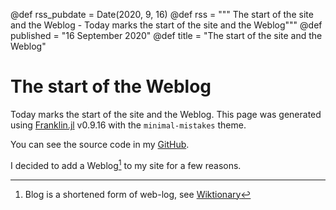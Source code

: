 @def rss_pubdate = Date(2020, 9, 16)
@def rss = """ The start of the site and the Weblog - Today marks the start of the site and the Weblog"""
@def published = "16 September 2020"
@def title = "The start of the site and the Weblog"

# The start of the Weblog

Today marks the start of the site and the Weblog.
This page was generated using [Franklin.jl](franklinjl.org) v0.9.16 with the `minimal-mistakes` theme.

You can see the source code in my [GitHub](github.com/bhvieira/bhvieira.github.io).

I decided to add a Weblog[^1] to my site for a few reasons.
[^1]: Blog is a shortened form of web-log, see [Wiktionary](https://en.wiktionary.org/wiki/blog)

